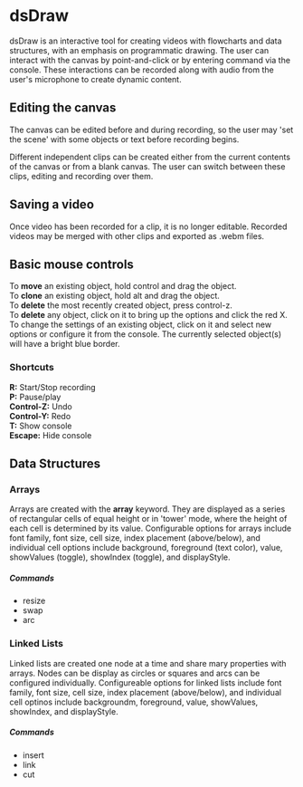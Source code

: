 # dsDraw

dsDraw is an interactive tool for creating videos with flowcharts and data structures, with an emphasis on programmatic drawing. The user can interact with the canvas by point-and-click or by entering command via the console. These interactions can be recorded along with audio from the user's microphone to create dynamic content. 

## Editing the canvas  
The canvas can be edited before and during recording, so the user may 'set the scene' with some objects or text before recording begins. 

Different independent clips can be created either from the current contents of the canvas or from a blank canvas. The user can switch between these clips, editing and recording over them. 

## Saving a video  
Once video has been recorded for a clip, it is no longer editable. Recorded videos may be merged with other clips and exported as .webm files.

## Basic mouse controls
To __move__ an existing object, hold control and drag the object.  
To __clone__ an existing object, hold alt and drag the object.  
To __delete__ the most recently created object, press control-z.  
To __delete__ any object, click on it to bring up the options and click the red X.   
To change the settings of an existing object, click on it
and select new options or configure it from the console.
The currently selected object(s) will have a bright blue border.  

### Shortcuts
__R:__ Start/Stop recording  
__P:__ Pause/play  
__Control-Z:__ Undo   
__Control-Y:__ Redo  
__T:__ Show console   
__Escape:__ Hide console   


## Data Structures

### Arrays

Arrays are created with the __array__ keyword. They are displayed as a series of rectangular cells of equal height or in 'tower' mode, where the height of each cell
is determined by its value. Configurable options for arrays include font family, font size, cell
size, index placement (above/below), and individual cell options include background, foreground (text color), value, showValues (toggle), showIndex (toggle), and displayStyle.

##### Commands
* resize
* swap  
* arc  

### Linked Lists

Linked lists are created one node at a time and share mary properties with arrays. Nodes can be display as circles or squares
and arcs can be configured individually. Configureable options for linked lists include font family, font size, cell size,
index placement (above/below), and individual cell optinos include backgroundm, foreground, value, showValues, showIndex, and displayStyle.

##### Commands
* insert
* link
* cut


